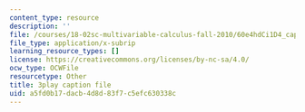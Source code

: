 ```yaml
---
content_type: resource
description: ''
file: /courses/18-02sc-multivariable-calculus-fall-2010/60e4hdCi1D4_captions.vtt
file_type: application/x-subrip
learning_resource_types: []
license: https://creativecommons.org/licenses/by-nc-sa/4.0/
ocw_type: OCWFile
resourcetype: Other
title: 3play caption file
uid: a5fd0b17-dacb-4d8d-83f7-c5efc630338c
---
```

